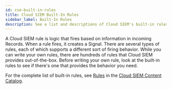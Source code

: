 ```yaml
---
id: cse-built-in-rules
title: Cloud SIEM Built-In Rules
sidebar_label: Built-In Rules
description: See a list and descriptions of Cloud SIEM's built-in rules.
---
```


A Cloud SIEM rule is logic that fires based on information in incoming Records. When a rule fires, it creates a Signal. There are several types of rules, each of which supports a different sort of firing behavior. While you can write your own rules, there are hundreds of rules that Cloud SIEM provides out-of-the-box. Before writing your own rule, look at the built-in rules to see if there's one that provides the behavior you need. 

For the complete list of built-in rules, see [Rules](https://github.com/SumoLogic/cloud-siem-content-catalog/blob/master/rules/README.md#rules) in the [Cloud SIEM Content Catalog](https://github.com/SumoLogic/cloud-siem-content-catalog).